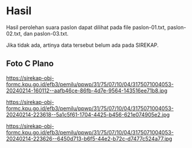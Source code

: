 # Hasil

Hasil perolehan suara paslon dapat dilihat pada file paslon-01.txt, paslon-02.txt, dan paslon-03.txt.

Jika tidak ada, artinya data tersebut belum ada pada SIREKAP.

## Foto C Plano

https://sirekap-obj-formc.kpu.go.id/efb3/pemilu/ppwp/31/75/07/10/04/3175071004053-20240214-160112--aafb46ce-86fb-4d7e-9564-143516ee71b8.jpg

https://sirekap-obj-formc.kpu.go.id/efb3/pemilu/ppwp/31/75/07/10/04/3175071004053-20240214-223618--5a1c5f61-1704-4425-b456-621e074905e2.jpg

https://sirekap-obj-formc.kpu.go.id/efb3/pemilu/ppwp/31/75/07/10/04/3175071004053-20240214-223626--6450d713-b6f5-44e2-b72c-d7477c524a77.jpg
